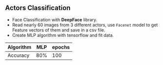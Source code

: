 ## Actors Classification
- Face Classification with **DeepFace** library.
- Read nearly 60 images from 3 different actors, use `Facenet` model to get Feature vectors of them and save in a csv file.
- Create MLP algorithm with tensorflow and fit data.

| Algorithm | MLP | epochs|
| --------- |:---:|-------|
| Accuracy | 80% | 100|